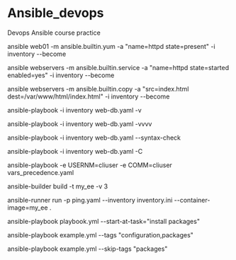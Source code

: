 # Ansible_devops
Devops Ansible course practice

ansible web01 -m ansible.builtin.yum -a "name=httpd state=present" -i inventory --become

ansible webservers -m ansible.builtin.service -a "name=httpd state=started enabled=yes" -i inventory --become

ansible webservers -m ansible.builtin.copy -a "src=index.html dest=/var/www/html/index.html" -i inventory --become

ansible-playbook -i inventory web-db.yaml -v

ansible-playbook -i inventory web-db.yaml -vvvv

ansible-playbook -i inventory web-db.yaml --syntax-check

ansible-playbook -i inventory web-db.yaml -C

ansible-playbook -e USERNM=cliuser -e COMM=cliuser vars_precedence.yaml

ansible-builder build -t my_ee -v 3

ansible-runner run -p ping.yaml --inventory inventory.ini --container-image=my_ee .

ansible-playbook playbook.yml --start-at-task="install packages"

ansible-playbook example.yml --tags "configuration,packages"

ansible-playbook example.yml --skip-tags "packages"
